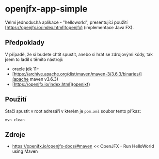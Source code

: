 # openjfx-app-simple
Velmi jednoduchá aplikace - "helloworld", presentující použití [https://openjfx.io/index.html](openjfx) (implementace Java FX).

## Předpoklady
V případě, že si budete chtít spustit, anebo si hrát se zdrojovými kódy, tak jsem to ladil s těmito nástroji:
* oracle jdk 11+
* [https://archive.apache.org/dist/maven/maven-3/3.6.3/binaries/](apache maven v3.6.3)
* [https://openjfx.io/index.html](openjxf)

## Použití
Stačí spustit v root adresáři v kterém je ```pom.xml``` soubor tento příkaz:
```
mvn clean 
```

## Zdroje
* https://openjfx.io/openjfx-docs/#maven << OpenJFX - Run HelloWorld using Maven
